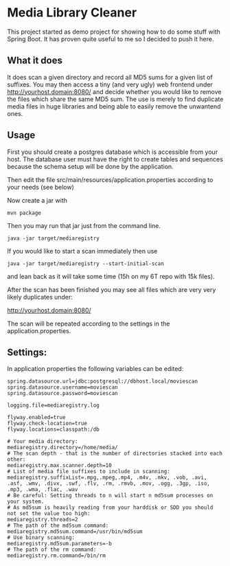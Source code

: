 # Media Library Cleaner

This project started as demo project for showing how to do some stuff with
Spring Boot. It has proven quite useful to me so I decided to push it here.

## What it does

It does scan a given directory and record all MD5 sums for a given list of
suffixes. You may then access a tiny (and very ugly) web frontend under
http://yourhost.domain:8080/ and decide whether you would like to remove the
files which share the same MD5 sum.
The use is merely to find duplicate media files in huge libraries and being
able to easily remove the unwantend ones.

## Usage

First you should create a postgres database which is accessible from your host.
The database user must have the right to create tables and sequences because
the schema setup will be done by the application.

Then edit the file src/main/resources/application.properties according to
your needs (see below)

Now create a jar with 

`mvn package`

Then you may run that jar just from the command line.

`java -jar target/mediaregistry`

If you would like to start a scan immediately then use

`java -jar target/mediaregistry --start-initial-scan`

and lean back as it will take some time (15h on my 6T repo with 15k files).

After the scan has been finished you may see all files which are very very
likely duplicates under:

http://yourhost.domain:8080/

The scan will be repeated according to the settings in the
application.properties.

## Settings:

In application properties the following variables can be edited:

	spring.datasource.url=jdbc:postgresql://dbhost.local/moviescan
	spring.datasource.username=moviescan
	spring.datasource.password=moviescan

	logging.file=mediaregistry.log

	flyway.enabled=true
	flyway.check-location=true
	flyway.locations=classpath:/db

	# Your media directory:
	mediaregistry.directory=/home/media/
	# The scan depth - that is the number of directories stacked into each other:
	mediaregistry.max.scanner.depth=10
	# List of media file suffixes to include in scanning:
	mediaregistry.suffixList=.mpg,.mpeg,.mp4, .m4v, .mkv, .vob, .avi, .asf, .wmv, .divx, .swf, .flv, .rm, .rmvb, .mov, .ogg, .3gp, .iso, .mp3, .wma, .flac, .wav
	# Be careful: Setting threads to n will start n md5sum processes on your system.
	# As md5sum is heavily reading from your harddisk or SDD you should not set the value too high: 
	mediaregistry.threads=2
	# The path of the md5sum command:
	mediaregistry.md5sum.command=/usr/bin/md5sum
	# Use binary scanning:
	mediaregistry.md5sum.parameters=-b
	# The path of the rm command:
	mediaregistry.rm.command=/bin/rm

